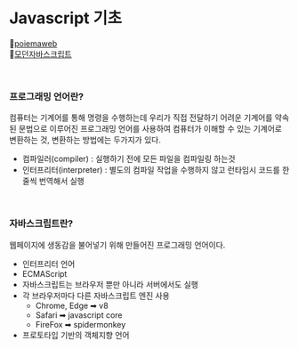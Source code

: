 # Javascript 기초 

📌[poiemaweb](https://poiemaweb.com/)
<br>
📌[모던자바스크립트](https://ko.javascript.info/)

<br>

### 프로그래밍 언어란?
컴퓨터는 기계어를 통해 명령을 수행하는데 우리가 직접 전달하기 어려운 기계어를 약속된 문법으로 이루어진 프로그래밍 언어를 사용하여 컴퓨터가 이해할 수 있는 기계어로 변환하는 것, 변환하는 방법에는 두가지가 있다. 
* 컴파일러(compiler) : 실행하기 전에 모든 파일을 컴파일링 하는것 
* 인터프리터(interpreter) : 별도의 컴파일 작업을 수행하지 않고 런타임시 코드를 한줄씩 번역해서 실행  

<br>

### 자바스크립트란?
웹페이지에 생동감을 불어넣기 위해 만들어진 프로그래밍 언어이다. 
* 인터프리터 언어 
* ECMAScript
* 자바스크립트는 브라우저 뿐만 아니라 서버에서도 실행 
* 각 브라우저마다 다른 자바스크립트 엔진 사용
    * Chrome, Edge ➡ v8
    * Safari ➡ javascript core
    * FireFox ➡ spidermonkey
* 프로토타입 기반의 객체지향 언어










